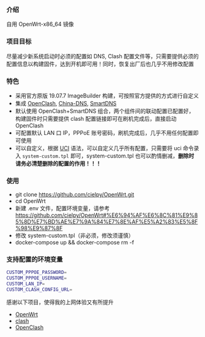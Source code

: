 ### 介绍

自用 OpenWrt-x86_64 镜像

### 项目目标

尽量减少新系统启动时必须的配置如 DNS, Clash 配置文件等，只需要提供必须的配置信息以构建固件，达到开机即可用！同时，恢复出厂后也几乎不用修改配置

### 特色

- 采用官方原版 19.07.7 ImageBuilder 构建，可按照官方提供的方式进行自定义
- 集成 [OpenClash](https://github.com/vernesong/OpenClash), [China-DNS](https://github.com/aa65535/openwrt-chinadns), [SmartDNS](https://github.com/pymumu/smartdns/)
- 默认使用 OpenClash+SmartDNS 组合，两个组件间的联动配置已配置好，构建固件时只需要提供 clash 配置链接即可在刷机完成后，直接启动 OpenClash
- 可配置默认 LAN 口 IP，PPPoE 账号密码，刷机完成后，几乎不用任何配置即可使用
- 可以自定义，根据 [UCI](https://openwrt.org/docs/guide-user/base-system/uci) 语法，可以自定义几乎所有配置，只需要将 uci 命令录入 `system-custom.tpl` 即可，system-custom.tpl 也可以酌情删减，**删除时请务必清楚删除的配置的作用！！！**


### 使用

- git clone https://github.com/cielpy/OpenWrt.git
- cd OpenWrt
- 新建 .env 文件，配置环境变量，请参考 https://github.com/cielpy/OpenWrt#%E6%94%AF%E6%8C%81%E9%85%8D%E7%BD%AE%E7%9A%84%E7%8E%AF%E5%A2%83%E5%8F%98%E9%87%8F
- 修改 system-custom.tpl（非必须，修改须谨慎）
- docker-compose up &&  docker-compose rm -f


### 支持配置的环境变量

```bash
CUSTOM_PPPOE_PASSWORD=
CUSTOM_PPPOE_USERNAME=
CUSTOM_LAN_IP=
CUSTOM_CLASH_CONFIG_URL=
```

感谢以下项目，使得我的上网体验又有所提升

- [OpenWrt](https://openwrt.org/)
- [clash](https://github.com/Dreamacro/clash)
- [OpenClash](https://github.com/vernesong/OpenClash)